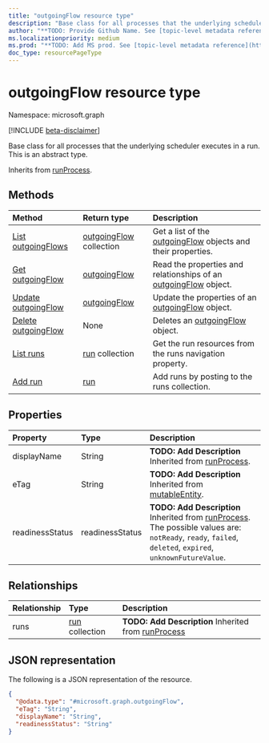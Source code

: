 ```yaml
---
title: "outgoingFlow resource type"
description: "Base class for all processes that the underlying scheduler executes in a run."
author: "**TODO: Provide Github Name. See [topic-level metadata reference](https://msgo.azurewebsites.net/add/document/guidelines/metadata.html#topic-level-metadata)**"
ms.localizationpriority: medium
ms.prod: "**TODO: Add MS prod. See [topic-level metadata reference](https://msgo.azurewebsites.net/add/document/guidelines/metadata.html#topic-level-metadata)**"
doc_type: resourcePageType
---
```


# outgoingFlow resource type

Namespace: microsoft.graph

[!INCLUDE [beta-disclaimer](../../includes/beta-disclaimer.md)]

Base class for all processes that the underlying scheduler executes in a run.
This is an abstract type.


Inherits from [runProcess](../resources/runprocess.md).

## Methods
|Method|Return type|Description|
|:---|:---|:---|
|[List outgoingFlows](../api/outgoingflow-list.md)|[outgoingFlow](../resources/outgoingflow.md) collection|Get a list of the [outgoingFlow](../resources/outgoingflow.md) objects and their properties.|
|[Get outgoingFlow](../api/outgoingflow-get.md)|[outgoingFlow](../resources/outgoingflow.md)|Read the properties and relationships of an [outgoingFlow](../resources/outgoingflow.md) object.|
|[Update outgoingFlow](../api/outgoingflow-update.md)|[outgoingFlow](../resources/outgoingflow.md)|Update the properties of an [outgoingFlow](../resources/outgoingflow.md) object.|
|[Delete outgoingFlow](../api/outgoingflow-delete.md)|None|Deletes an [outgoingFlow](../resources/outgoingflow.md) object.|
|[List runs](../api/outgoingflow-list-runs.md)|[run](../resources/run.md) collection|Get the run resources from the runs navigation property.|
|[Add run](../api/outgoingflow-post-runs.md)|[run](../resources/run.md)|Add runs by posting to the runs collection.|

## Properties
|Property|Type|Description|
|:---|:---|:---|
|displayName|String|**TODO: Add Description** Inherited from [runProcess](../resources/runprocess.md).|
|eTag|String|**TODO: Add Description** Inherited from [mutableEntity](../resources/mutableentity.md).|
|readinessStatus|readinessStatus|**TODO: Add Description** Inherited from [runProcess](../resources/runprocess.md). The possible values are: `notReady`, `ready`, `failed`, `deleted`, `expired`, `unknownFutureValue`.|

## Relationships
|Relationship|Type|Description|
|:---|:---|:---|
|runs|[run](../resources/run.md) collection|**TODO: Add Description** Inherited from [runProcess](../resources/runprocess.md)|

## JSON representation
The following is a JSON representation of the resource.
<!-- {
  "blockType": "resource",
  "keyProperty": "id",
  "@odata.type": "microsoft.graph.outgoingFlow",
  "baseType": "microsoft.industryData.runProcess",
  "openType": false
}
-->
``` json
{
  "@odata.type": "#microsoft.graph.outgoingFlow",
  "eTag": "String",
  "displayName": "String",
  "readinessStatus": "String"
}
```

